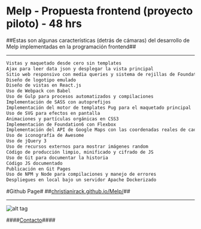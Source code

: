 
# Melp - Propuesta frontend (proyecto piloto) - 48 hrs #
##Estas son algunas características (detrás de cámaras) del desarrollo de Melp implementadas en la programación frontend##
***
```sh
Vistas y maquetado desde cero sin templates
Ajax para leer data json y desplegar la vista principal 
Sitio web responsivo con media queries y sistema de rejillas de Foundation 6
Diseño de logotipo emulado
Diseño de vistas en React.js
Uso de Webpack con Babel
Uso de Gulp para procesos automatizados y compilaciones
Implementación de SASS con autoprefijos
Implementación del motor de templates Pug para el maquetado principal
Uso de SVG para efectos en pantalla
Animaciones y partículas orgánicas en CSS3
Implementación de Foundation6 con Flexbox
Implementación del API de Google Maps con las coordenadas reales de cada ficha
Uso de iconografía de Awesome
Uso de jQuery 3
Uso de recursos externos para mostrar imágenes random
Código de producción limpio, minificado y cifrado de JS
Uso de Git para documentar la historia
Código JS documentado
Publicación en Git Pages
Uso de NPM y Node para compilaciones y manejo de errores
Despliegues en local bajo un servidor Apache Dockerizado

```
#Github Page# 
##[christianirack.github.io/Melp/](https://christianirack.github.io/Melp/)##

***

![alt tag](http://irack.mx/websites/melp/landing.png)

####[Contacto](http://irack.mx/cv.pdf)####
